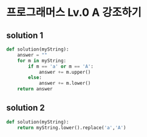 # 프로그래머스 Lv.0 A 강조하기

## solution 1 

```python
def solution(myString):
    answer = ""
    for m in myString:
        if m == 'a' or m == 'A':
            answer += m.upper()
        else:
            answer += m.lower()
    return answer
```

## solution 2

```python
def solution(myString):
    return myString.lower().replace('a','A')
```
